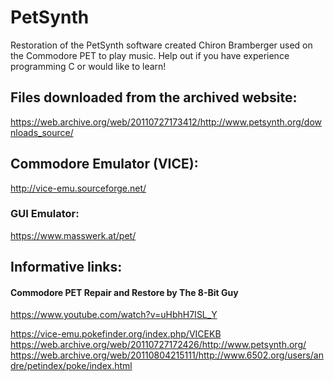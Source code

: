 # PetSynth
Restoration of the PetSynth software created Chiron Bramberger used on the Commodore PET to play music.
Help out if you have experience programming C or would like to learn!

## Files downloaded from the archived website:
https://web.archive.org/web/20110727173412/http://www.petsynth.org/downloads_source/



## Commodore Emulator (VICE):
http://vice-emu.sourceforge.net/
### GUI Emulator:
https://www.masswerk.at/pet/

## Informative links:
#### Commodore PET Repair and Restore by The 8-Bit Guy
https://www.youtube.com/watch?v=uHbhH7ISL_Y

https://vice-emu.pokefinder.org/index.php/VICEKB
https://web.archive.org/web/20110727172426/http://www.petsynth.org/
https://web.archive.org/web/20110804215111/http://www.6502.org/users/andre/petindex/poke/index.html
